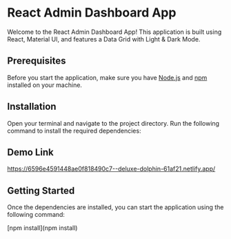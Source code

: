 # React Admin Dashboard App

Welcome to the React Admin Dashboard App! This application is built using React, Material UI, and features a Data Grid with Light & Dark Mode.

## Prerequisites

Before you start the application, make sure you have [Node.js](https://nodejs.org/) and [npm](https://www.npmjs.com/) installed on your machine.

## Installation

Open your terminal and navigate to the project directory. Run the following command to install the required dependencies:

## Demo Link
https://6596e4591448ae0f818490c7--deluxe-dolphin-61af21.netlify.app/

## Getting Started
Once the dependencies are installed, you can start the application using the following command:

[npm install](npm install)
